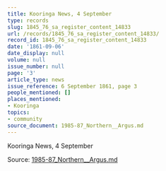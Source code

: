 ```yaml
---
title: Kooringa News, 4 September
type: records
slug: 1845_76_sa_register_content_14833
url: /records/1845_76_sa_register_content_14833/
record_id: 1845_76_sa_register_content_14833
date: '1861-09-06'
date_display: null
volume: null
issue_number: null
page: '3'
article_type: news
issue_reference: 6 September 1861, page 3
people_mentioned: []
places_mentioned:
- Kooringa
topics:
- community
source_document: 1985-87_Northern__Argus.md
---
```


Kooringa News, 4 September

Source: [1985-87_Northern__Argus.md](/downloads/markdown/1985-87_Northern__Argus.md)
